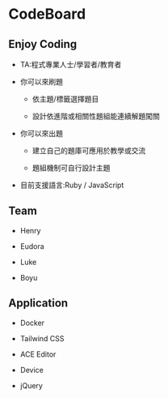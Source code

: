 # CodeBoard

## Enjoy Coding

  - TA:程式專業人士/學習者/教育者
  
  - 你可以來刷題
  
    - 依主題/標籤選擇題目
    
    - 設計依進階或相關性題組能連續解題闖關
    
  - 你可以來出題
  
    - 建立自己的題庫可應用於教學或交流
    
    - 題組機制可自行設計主題
    
  - 目前支援語言:Ruby / JavaScript
  

## Team

  - Henry
  
  - Eudora
  
  - Luke
  
  - Boyu
  
  
## Application

  - Docker
  
  - Tailwind CSS
  
  - ACE Editor
  
  - Device
  
  - jQuery
  
